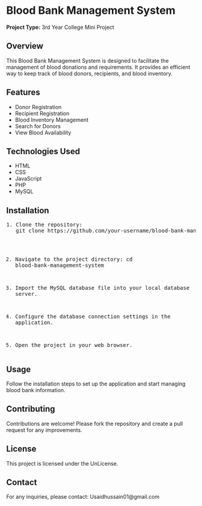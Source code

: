 <h1>Blood Bank Management System</h1>
    <p><strong>Project Type:</strong> 3rd Year College Mini Project</p>
    
<h2>Overview</h2>
    <p>This Blood Bank Management System is designed to facilitate the management of blood donations and requirements. It provides an efficient way to keep track of blood donors, recipients, and blood inventory.</p>

<h2>Features</h2>
    <ul>
        <li>Donor Registration</li>
        <li>Recipient Registration</li>
        <li>Blood Inventory Management</li>
        <li>Search for Donors</li>
        <li>View Blood Availability</li>
    </ul>

<h2>Technologies Used</h2>
    <ul>
        <li>HTML</li>
        <li>CSS</li>
        <li>JavaScript</li>
        <li>PHP</li>
        <li>MySQL</li>
    </ul>

<h2>Installation</h2>
    <pre>
1. Clone the repository:
   git clone https://github.com/your-username/blood-bank-management-system.git

2. Navigate to the project directory:
   cd blood-bank-management-system

3. Import the MySQL database file into your local database server.

4. Configure the database connection settings in the application.

5. Open the project in your web browser.
    </pre>

    <h2>Usage</h2>
    <p>Follow the installation steps to set up the application and start managing blood bank information.</p>

    <h2>Contributing</h2>
    <p>Contributions are welcome! Please fork the repository and create a pull request for any improvements.</p>

    <h2>License</h2>
    <p>This project is licensed under the UnLicense.</p>

    <h2>Contact</h2>
    <p>For any inquiries, please contact: <a Email">Usaidhussain01@gmail.com</a></p>

</body>
</html>
